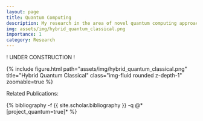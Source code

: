 ```yaml
---
layout: page
title: Quantum Computing 
description: My research in the area of novel quantum computing approaches to solve the electronic structure problem
img: assets/img/hybrid_quantum_classical.png
importance: 1
category: Research
---
```


! UNDER CONSTRUCTION ! <br>

{% include figure.html path="assets/img/hybrid_quantum_classical.png" title="Hybrid Quantum Classical" class="img-fluid rounded z-depth-1" zoomable=true %}


Related Publications: 
<div class="publications">
    {% bibliography -f {{ site.scholar.bibliography }} -q @*[project_quantum=true]* %}
</div>
